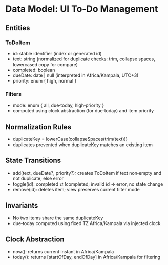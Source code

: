 # Data Model: UI To‑Do Management

## Entities
### ToDoItem
- id: stable identifier (index or generated id)
- text: string (normalized for duplicate checks: trim, collapse spaces, lowercased copy for compare)
- completed: boolean
- dueDate: date | null (interpreted in Africa/Kampala, UTC+3)
- priority: enum { high, normal }

### Filters
- mode: enum { all, due‑today, high‑priority }
- computed using clock abstraction (for due‑today) and item priority

## Normalization Rules
- duplicateKey = lowerCase(collapseSpaces(trim(text)))
- duplicates prevented when duplicateKey matches an existing item

## State Transitions
- add(text, dueDate?, priority?): creates ToDoItem if text non‑empty and not duplicate; else error
- toggle(id): completed ⇄ !completed; invalid id → error, no state change
- remove(id): deletes item; view preserves current filter mode

## Invariants
- No two items share the same duplicateKey
- due‑today computed using fixed TZ Africa/Kampala via injected clock

## Clock Abstraction
- now(): returns current instant in Africa/Kampala
- today(): returns [startOfDay, endOfDay] in Africa/Kampala for filtering
